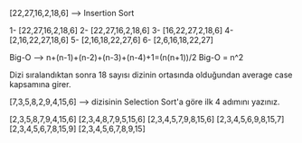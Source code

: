 [22,27,16,2,18,6] --> Insertion Sort 

1-  [22,27,16,2,18,6]
2-  [22,27,16,2,18,6]
3-  [16,22,27,2,18,6]
4-  [2,16,22,27,18,6]
5-  [2,16,18,22,27,6]
6-  [2,6,16,18,22,27]

Big-O -->  n+(n-1)+(n-2)+(n-3)+(n-4)+1=(n(n+1))/2
Big-O = n^2

Dizi sıralandıktan sonra 18 sayısı dizinin ortasında
olduğundan average case kapsamına girer. 




[7,3,5,8,2,9,4,15,6] --> dizisinin Selection Sort'a göre ilk 4 adımını yazınız.

[2,3,5,8,7,9,4,15,6]
[2,3,4,8,7,9,5,15,6]
[2,3,4,5,7,9,8,15,6]
[2,3,4,5,6,9,8,15,7]
[2,3,4,5,6,7,8,15,9]
[2,3,4,5,6,7,8,9,15]